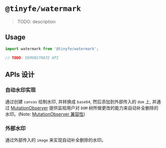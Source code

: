 # `@tinyfe/watermark`

> TODO: description

## Usage

```js
import watermark from '@tinyfe/watermark';

// TODO: DEMONSTRATE API
```

## APIs 设计

### 自动水印实现

通过创建 `canvas` 绘制水印, 并转换成 `base64`, 然后添加到外部传入的 `dom` 上, 并通过 [MutationObserver](https://developer.mozilla.org/zh-CN/docs/Web/API/MutationObserver) 提供监视用户对 `DOM` 树所做更改的能力来自动补全删除的水印。(Note: [MutationObserver 兼容性](https://caniuse.com/?search=MutationObserver))

### 外部水印

通过外部传入的 `image` 来实现自动补全删除的水印。
